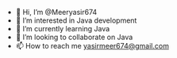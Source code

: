 - 👋 Hi, I’m @Meeryasir674
- 👀 I’m interested in Java development
- 🌱 I’m currently learning Java
- 💞️ I’m looking to collaborate on Java
- 📫 How to reach me yasirmeer674@gmail.com

<!---
Meeryasir674/Meeryasir674 is a ✨ special ✨ repository because its `README.md` (this file) appears on your GitHub profile.
You can click the Preview link to take a look at your changes.
--->
